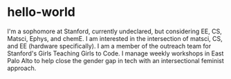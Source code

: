 # hello-world
I'm a sophomore at Stanford, currently undeclared, but considering EE, CS, Matsci, Ephys, and chemE. I am interested in the intersection of matsci, CS, and EE (hardware specifically). I am a member of the outreach team for Stanford's Girls Teaching Girls to Code. I manage weekly workshops in East Palo Alto to help close the gender gap in tech with an intersectional feminist approach.
